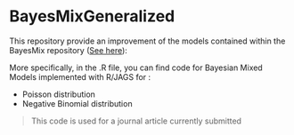 # BayesMixGeneralized

This repository provide an improvement of the models contained within the BayesMix repository ([See here](https://github.com/xbouteiller/BayesMix/edit/master/README.md)):

More specifically, in the .R file, you can find code for Bayesian Mixed Models implemented with R/JAGS for :
- Poisson distribution
- Negative Binomial distribution

> This code is used for a journal article currently submitted

